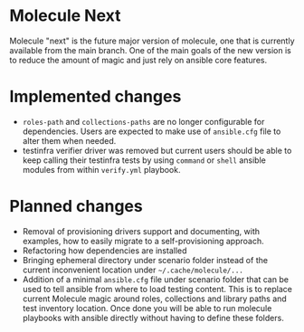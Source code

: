 # Molecule Next

Molecule "next" is the future major version of molecule, one that is currently
available from the main branch. One of the main goals of the new version is to
reduce the amount of magic and just rely on ansible core features.

# Implemented changes

- `roles-path` and `collections-paths` are no longer configurable for
  dependencies. Users are expected to make use of `ansible.cfg` file to
  alter them when needed.
- testinfra verifier driver was removed but current users should be able to
  keep calling their testinfra tests by using `command` or `shell` ansible
  modules from within `verify.yml` playbook.

# Planned changes

- Removal of provisioning drivers support and documenting, with examples, how to easily migrate to a self-provisioning approach.
- Refactoring how dependencies are installed
- Bringing ephemeral directory under scenario folder instead of the current
  inconvenient location under `~/.cache/molecule/...`
- Addition of a minimal `ansible.cfg` file under scenario folder that can
  be used to tell ansible from where to load testing content. This is to replace
  current Molecule magic around roles, collections and library paths and
  test inventory location. Once done you will be able to run molecule playbooks with ansible directly without
  having to define these folders.
